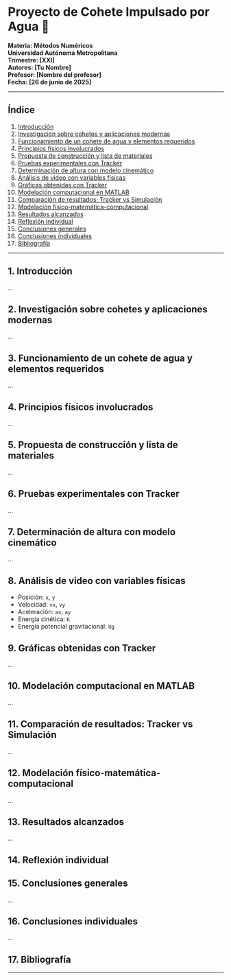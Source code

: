 # Proyecto de Cohete Impulsado por Agua 🚀  
**Materia: Métodos Numéricos**  
**Universidad Autónoma Metropolitana**  
**Trimestre: [XXI]**  
**Autores: [Tu Nombre]**  
**Profesor: [Nombre del profesor]**  
**Fecha: [26 de junio de 2025]**

---

## Índice

1. [Introducción](#1-introducción)  
2. [Investigación sobre cohetes y aplicaciones modernas](#2-investigación-sobre-cohetes-y-aplicaciones-modernas)  
3. [Funcionamiento de un cohete de agua y elementos requeridos](#3-funcionamiento-de-un-cohete-de-agua-y-elementos-requeridos)  
4. [Principios físicos involucrados](#4-principios-físicos-involucrados)  
5. [Propuesta de construcción y lista de materiales](#5-propuesta-de-construcción-y-lista-de-materiales)  
6. [Pruebas experimentales con Tracker](#6-pruebas-experimentales-con-tracker)  
7. [Determinación de altura con modelo cinemático](#7-determinación-de-altura-con-modelo-cinemático)  
8. [Análisis de video con variables físicas](#8-análisis-de-video-con-variables-físicas)  
9. [Gráficas obtenidas con Tracker](#9-gráficas-obtenidas-con-tracker)  
10. [Modelación computacional en MATLAB](#10-modelación-computacional-en-matlab)  
11. [Comparación de resultados: Tracker vs Simulación](#11-comparación-de-resultados-tracker-vs-simulación)  
12. [Modelación físico-matemática-computacional](#12-modelación-físico-matemática-computacional)  
13. [Resultados alcanzados](#13-resultados-alcanzados)  
14. [Reflexión individual](#14-reflexión-individual)  
15. [Conclusiones generales](#15-conclusiones-generales)  
16. [Conclusiones individuales](#16-conclusiones-individuales)  
17. [Bibliografía](#17-bibliografía)

---

## 1. Introducción
...

## 2. Investigación sobre cohetes y aplicaciones modernas
...

## 3. Funcionamiento de un cohete de agua y elementos requeridos
...

## 4. Principios físicos involucrados
...

## 5. Propuesta de construcción y lista de materiales
...

## 6. Pruebas experimentales con Tracker
...

## 7. Determinación de altura con modelo cinemático
...

## 8. Análisis de video con variables físicas
- Posición: `x`, `y`
- Velocidad: `vx`, `vy`
- Aceleración: `ax`, `ay`
- Energía cinética: `K`
- Energía potencial gravitacional: `Ug`

## 9. Gráficas obtenidas con Tracker
...

## 10. Modelación computacional en MATLAB
...

## 11. Comparación de resultados: Tracker vs Simulación
...

## 12. Modelación físico-matemática-computacional
...

## 13. Resultados alcanzados
...

## 14. Reflexión individual

## 15. Conclusiones generales
...

## 16. Conclusiones individuales
...

## 17. Bibliografía

---